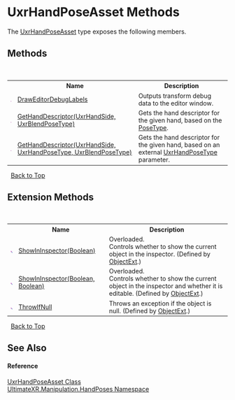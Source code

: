 # UxrHandPoseAsset Methods
 

The <a href="T_UltimateXR_Manipulation_HandPoses_UxrHandPoseAsset">UxrHandPoseAsset</a> type exposes the following members.


## Methods
&nbsp;<table><tr><th></th><th>Name</th><th>Description</th></tr><tr><td>![Public method](media/pubmethod.gif "Public method")</td><td><a href="M_UltimateXR_Manipulation_HandPoses_UxrHandPoseAsset_DrawEditorDebugLabels">DrawEditorDebugLabels</a></td><td>
Outputs transform debug data to the editor window.</td></tr><tr><td>![Public method](media/pubmethod.gif "Public method")</td><td><a href="M_UltimateXR_Manipulation_HandPoses_UxrHandPoseAsset_GetHandDescriptor">GetHandDescriptor(UxrHandSide, UxrBlendPoseType)</a></td><td>
Gets the hand descriptor for the given hand, based on the <a href="P_UltimateXR_Manipulation_HandPoses_UxrHandPoseAsset_PoseType">PoseType</a>.</td></tr><tr><td>![Public method](media/pubmethod.gif "Public method")</td><td><a href="M_UltimateXR_Manipulation_HandPoses_UxrHandPoseAsset_GetHandDescriptor_1">GetHandDescriptor(UxrHandSide, UxrHandPoseType, UxrBlendPoseType)</a></td><td>
Gets the hand descriptor for the given hand, based on an external <a href="T_UltimateXR_Manipulation_HandPoses_UxrHandPoseType">UxrHandPoseType</a> parameter.</td></tr></table>&nbsp;
<a href="#uxrhandposeasset-methods">Back to Top</a>

## Extension Methods
&nbsp;<table><tr><th></th><th>Name</th><th>Description</th></tr><tr><td>![Public Extension Method](media/pubextension.gif "Public Extension Method")</td><td><a href="M_UltimateXR_Extensions_Unity_ObjectExt_ShowInInspector">ShowInInspector(Boolean)</a></td><td>Overloaded.  
Controls whether to show the current object in the inspector.
 (Defined by <a href="T_UltimateXR_Extensions_Unity_ObjectExt">ObjectExt</a>.)</td></tr><tr><td>![Public Extension Method](media/pubextension.gif "Public Extension Method")</td><td><a href="M_UltimateXR_Extensions_Unity_ObjectExt_ShowInInspector_1">ShowInInspector(Boolean, Boolean)</a></td><td>Overloaded.  
Controls whether to show the current object in the inspector and whether it is editable.
 (Defined by <a href="T_UltimateXR_Extensions_Unity_ObjectExt">ObjectExt</a>.)</td></tr><tr><td>![Public Extension Method](media/pubextension.gif "Public Extension Method")</td><td><a href="M_UltimateXR_Extensions_System_ObjectExt_ThrowIfNull">ThrowIfNull</a></td><td>
Throws an exception if the object is null.
 (Defined by <a href="T_UltimateXR_Extensions_System_ObjectExt">ObjectExt</a>.)</td></tr></table>&nbsp;
<a href="#uxrhandposeasset-methods">Back to Top</a>

## See Also


#### Reference
<a href="T_UltimateXR_Manipulation_HandPoses_UxrHandPoseAsset">UxrHandPoseAsset Class</a><br /><a href="N_UltimateXR_Manipulation_HandPoses">UltimateXR.Manipulation.HandPoses Namespace</a><br />